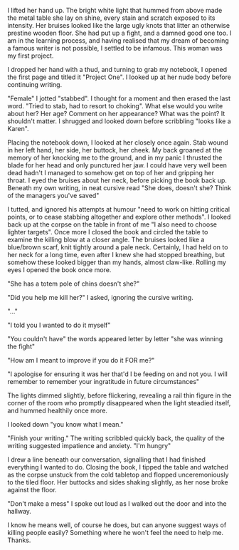 I lifted her hand up. The bright white light that hummed from above made the metal table she lay on shine, every stain and scratch exposed to its intensity. Her bruises looked like the large ugly knots that litter an otherwise prestine wooden floor. She had put up a fight, and a damned good one too. I am in the learning process, and having realised that my dream of becoming a famous writer is not possible, I settled to be infamous. This woman was my first project.

I dropped her hand with a thud, and turning to grab my notebook, I opened the first page and titled it "Project One". I looked up at her nude body before continuing writing.

"Female" I jotted "stabbed". I thought for a moment and then erased the last word. "Tried to stab, had to resort to choking". What else would you write about her? Her age? Comment on her appearance? What was the point? It shouldn't matter. I shrugged and looked down before scribbling "looks like a Karen".

Placing the notebook down, I looked at her closely once again. Stab wound in her left hand, her side, her buttock, her cheek. My back groaned at the memory of her knocking me to the ground, and in my panic I thrusted the blade for her head and only punctured her jaw. I could have very well been dead hadn't I managed to somehow get on top of her and gripping her throat.  I eyed the bruises about her neck, before picking the book back up. Beneath my own writing, in neat cursive read "She does, doesn't she? Think of the managers you've saved"

I tutted, and ignored his attempts at humour "need to work on hitting critical points, or to cease stabbing altogether and explore other methods". I looked back up at the corpse on the table in front of me "I also need to choose lighter targets". Once more I closed the book and circled the table to examine the killing blow at a closer angle. The bruises looked like a blue/brown scarf, knit tightly around a pale neck. Certainly, I had held on to her neck for a long time, even after I knew she had stopped breathing, but somehow these looked bigger than my hands, almost claw-like. Rolling my eyes I opened the book once more.

"She has a totem pole of chins doesn't she?"

"Did you help me kill her?" I asked, ignoring the cursive writing.

"..." 

"I told you I wanted to do it myself"

"You couldn't have" the words appeared letter by letter "she was winning the fight"

"How am I meant to improve if you do it FOR me?"

"I apologise for ensuring it was her that'd I be feeding on and not you. I will remember to remember your ingratitude in future circumstances"

The lights dimmed slightly, before flickering, revealing a rail thin figure in the corner of the room who promptly disappeared when the light steadied itself, and hummed healthily once more.

I looked down "you know what I mean."

"Finish your writing." The writing scribbled quickly back, the quality of the writing suggested impatience and anxiety. "I'm hungry"

I drew a line beneath our conversation, signalling that I had finished everything I wanted to do. Closing the book, I tipped the table and watched as the corpse unstuck from the cold tabletop and flopped unceremoniously to the tiled floor. Her buttocks and sides shaking slightly, as her nose broke against the floor.

"Don't make a mess" I spoke out loud as I walked out the door and into the hallway.

I know he means well, of course he does, but can anyone suggest ways of killing people easily? Something where he won't feel the need to help me. Thanks.